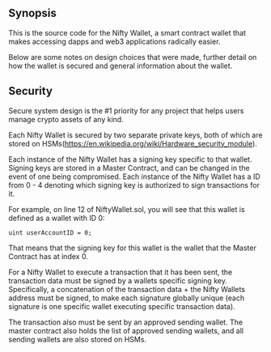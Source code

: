 ## Synopsis

This is the source code for the Nifty Wallet, a smart contract wallet that makes accessing dapps and web3 applications radically easier.

Below are some notes on design choices that were made, further detail on how the wallet is secured and general information about the wallet.

## Security

Secure system design is the #1 priority for any project that helps users manage crypto assets of any kind.

Each Nifty Wallet is secured by two separate private keys, both of which are stored on HSMs(https://en.wikipedia.org/wiki/Hardware_security_module).

Each instance of the Nifty Wallet has a signing key specific to that wallet. Signing keys are stored in a Master Contract, and can be changed in the event of one being compromised. Each instance of the Nifty Wallet has a ID from 0 - 4 denoting which signing key is authorized to sign transactions for it.

For example, on line 12 of NiftyWallet.sol, you will see that this wallet is defined as a wallet with ID 0:
```
uint userAccountID = 0;
```

That means that the signing key for this wallet is the wallet that the Master Contract has at index 0.

For a Nifty Wallet to execute a transaction that it has been sent, the transaction data must be signed by a wallets specific signing key. Specifically, a concatenation of the transaction data + the Nifty Wallets address must be signed, to make each signature globally unique (each signature is one specific wallet executing specific transaction data).

The transaction also must be sent by an approved sending wallet. The master contract also holds the list of approved sending wallets, and all sending wallets are also stored on HSMs.
